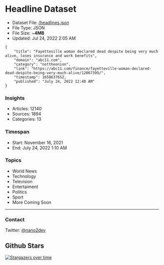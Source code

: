 # Headline Dataset

- Dataset File: [/headlines.json](https://raw.githubusercontent.com/fwd/news/master/headlines.json) 
- File Type: JSON
- File Size: ~**4MB**
- Updated: Jul 24, 2022 2:05 AM

```
{
    "title": "Fayetteville woman declared dead despite being very much alive, loses insurance and work benefits",
    "domain": "abc11.com",
    "category": "nottheonion",
    "link": "https://abc11.com/finance/fayetteville-woman-declared-dead-despite-being-very-much-alive/12067395/",
    "timestamp": 1658637652,
    "published": "July 24, 2022 12:40 AM"
}
```

### Insights

- Articles: 12140
- Sources: 1894
- Categories: 13

### Timespan

- Start: November 16, 2021
- End: July 24, 2022 1:10 AM

### Topics

- World News
- Technology
- Television
- Entertaiment
- Politics
- Sport
- More Coming Soon

---

### Contact 

Twitter: [@nano2dev](https://twitter.com/nano2dev)

## Github Stars

[![Stargazers over time](https://starchart.cc/fwd/news.svg)](https://starchart.cc/fwd/news)
	